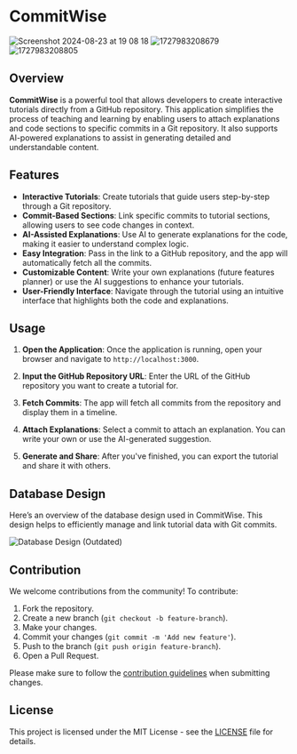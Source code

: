 # CommitWise

![Screenshot 2024-08-23 at 19 08 18](https://github.com/user-attachments/assets/7e56b840-77d4-49d4-ab64-80357ae4f8da)
![1727983208679](https://github.com/user-attachments/assets/e60347f8-543e-465c-b863-fe617cb0181d)
![1727983208805](https://github.com/user-attachments/assets/1194ca0a-89a3-4378-9aaf-bbfceedee51f)

## Overview

**CommitWise** is a powerful tool that allows developers to create interactive tutorials directly from a GitHub repository. This application simplifies the process of teaching and learning by enabling users to attach explanations and code sections to specific commits in a Git repository. It also supports AI-powered explanations to assist in generating detailed and understandable content.

## Features

- **Interactive Tutorials**: Create tutorials that guide users step-by-step through a Git repository.
- **Commit-Based Sections**: Link specific commits to tutorial sections, allowing users to see code changes in context.
- **AI-Assisted Explanations**: Use AI to generate explanations for the code, making it easier to understand complex logic.
- **Easy Integration**: Pass in the link to a GitHub repository, and the app will automatically fetch all the commits.
- **Customizable Content**: Write your own explanations (future features planner) or use the AI suggestions to enhance your tutorials.
- **User-Friendly Interface**: Navigate through the tutorial using an intuitive interface that highlights both the code and explanations.

## Usage

1. **Open the Application**:
   Once the application is running, open your browser and navigate to `http://localhost:3000`.

2. **Input the GitHub Repository URL**:
   Enter the URL of the GitHub repository you want to create a tutorial for.

3. **Fetch Commits**:
   The app will fetch all commits from the repository and display them in a timeline.

4. **Attach Explanations**:
   Select a commit to attach an explanation. You can write your own or use the AI-generated suggestion.

5. **Generate and Share**:
   After you've finished, you can export the tutorial and share it with others.

## Database Design

Here’s an overview of the database design used in CommitWise. This design helps to efficiently manage and link tutorial data with Git commits.

![Database Design (Outdated)](https://github.com/user-attachments/assets/f32f4af4-fa04-4b99-a788-4bf5511f806c)

## Contribution

We welcome contributions from the community! To contribute:

1. Fork the repository.
2. Create a new branch (`git checkout -b feature-branch`).
3. Make your changes.
4. Commit your changes (`git commit -m 'Add new feature'`).
5. Push to the branch (`git push origin feature-branch`).
6. Open a Pull Request.

Please make sure to follow the [contribution guidelines](CONTRIBUTING.md) when submitting changes.

## License

This project is licensed under the MIT License - see the [LICENSE](LICENSE) file for details.
